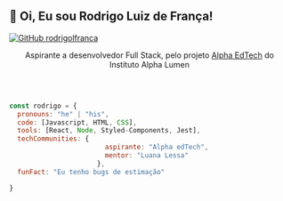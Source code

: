 <h2> 🤙 Oi, Eu sou Rodrigo Luiz de França!</h2> 

[![GitHub rodrigolfranca](https://img.shields.io/github/followers/rodrigolfranca?label=follow&style=social)](https://github.com/rodrigolfranca)


<p align="center">Aspirante a desenvolvedor Full Stack, pelo projeto <a href="https://sejaalphaedtech.org.br">Alpha EdTech</a>  do Instituto Alpha Lumen</p></br>

```javascript

const rodrigo = {
  pronouns: "he" | "his",
  code: [Javascript, HTML, CSS],
  tools: [React, Node, Styled-Components, Jest],
  techCommunities: {
                        aspirante: "Alpha edTech",
                        mentor: "Luana Lessa"
                      },
  funFact: "Eu tenho bugs de estimação"

}

```
